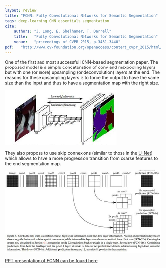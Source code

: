 ```yaml
---
layout: review
title: "FCNN: Fully Convolutional Networks for Semantic Segmentation"
tags: deep-learning CNN essentials segmentation
cite:
    authors: "J. Long, E. Shelhamer, T. Darrell"
    title:   "Fully Convolutional Networks for Semantic Segmentation"
    venue:   "proceedings of CVPR 2015, p.3431-3440"
pdf:   "http://www.cv-foundation.org/openaccess/content_cvpr_2015/html/Long_Fully_Convolutional_Networks_2015_CVPR_paper.html"
---
```


 
One of the first and most successfull CNN-based segmentation paper.  The proposed model is a simple concatenation of conv and maxpooling layers but with one (or more) upsampling (or deconvolution) layers at the end.  The reasons for these upsampling layers is to force the output to have the same size than the input and thus to have a segmentation map with the right size.

![](/deep-learning/images/fcnn/fcnn_1.jpg)

They also propose to use skip connexions (similar to those in the [U-Net](https://vitalab.github.io/deep-learning/2017/02/27/unet.html)) which allows to have a more progression transition from coarse features to the end segmentation map.

![](/deep-learning/images/fcnn/fcnn_2.jpg)


[PPT presentation of FCNN can be found here](https://computing.ece.vt.edu/~f15ece6504/slides/L13_FCN.pdf)
